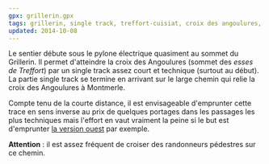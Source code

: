 ```yaml
---
gpx: grillerin.gpx
tags: grillerin, single track, treffort-cuisiat, croix des angoulures, montmerle, esses de treffort
updated: 2014-10-08
---
```


Le sentier débute sous le pylone électrique quasiment au
sommet du Grillerin. Il permet d'atteindre la croix des Angoulures (sommet des
*esses de Treffort*) par un single track assez court et technique (surtout au début).
La partie single track se termine en arrivant sur le large chemin qui relie la
croix des Angoulures à Montmerle.

Compte tenu de la courte distance, il est envisageable d'emprunter cette trace
en sens inverse au prix de quelques portages dans les passages les plus
techniques mais l'effort en vaut vraiment la peine si le but est d'emprunter [la
version ouest](/single-tracks/single-du-grillerin-ouest/) par exemple.

**Attention**&nbsp;: il est assez fréquent de croiser des randonneurs pédestres
sur ce chemin.
